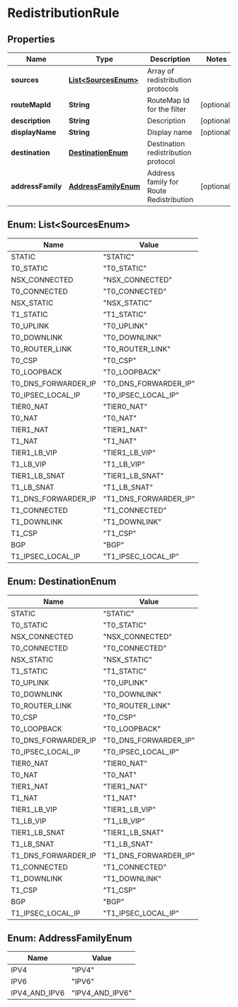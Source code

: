 # RedistributionRule

## Properties
Name | Type | Description | Notes
------------ | ------------- | ------------- | -------------
**sources** | [**List&lt;SourcesEnum&gt;**](#List&lt;SourcesEnum&gt;) | Array of redistribution protocols | 
**routeMapId** | **String** | RouteMap Id for the filter |  [optional]
**description** | **String** | Description |  [optional]
**displayName** | **String** | Display name |  [optional]
**destination** | [**DestinationEnum**](#DestinationEnum) | Destination redistribution protocol | 
**addressFamily** | [**AddressFamilyEnum**](#AddressFamilyEnum) | Address family for Route Redistribution |  [optional]

<a name="List<SourcesEnum>"></a>
## Enum: List&lt;SourcesEnum&gt;
Name | Value
---- | -----
STATIC | &quot;STATIC&quot;
T0_STATIC | &quot;T0_STATIC&quot;
NSX_CONNECTED | &quot;NSX_CONNECTED&quot;
T0_CONNECTED | &quot;T0_CONNECTED&quot;
NSX_STATIC | &quot;NSX_STATIC&quot;
T1_STATIC | &quot;T1_STATIC&quot;
T0_UPLINK | &quot;T0_UPLINK&quot;
T0_DOWNLINK | &quot;T0_DOWNLINK&quot;
T0_ROUTER_LINK | &quot;T0_ROUTER_LINK&quot;
T0_CSP | &quot;T0_CSP&quot;
T0_LOOPBACK | &quot;T0_LOOPBACK&quot;
T0_DNS_FORWARDER_IP | &quot;T0_DNS_FORWARDER_IP&quot;
T0_IPSEC_LOCAL_IP | &quot;T0_IPSEC_LOCAL_IP&quot;
TIER0_NAT | &quot;TIER0_NAT&quot;
T0_NAT | &quot;T0_NAT&quot;
TIER1_NAT | &quot;TIER1_NAT&quot;
T1_NAT | &quot;T1_NAT&quot;
TIER1_LB_VIP | &quot;TIER1_LB_VIP&quot;
T1_LB_VIP | &quot;T1_LB_VIP&quot;
TIER1_LB_SNAT | &quot;TIER1_LB_SNAT&quot;
T1_LB_SNAT | &quot;T1_LB_SNAT&quot;
T1_DNS_FORWARDER_IP | &quot;T1_DNS_FORWARDER_IP&quot;
T1_CONNECTED | &quot;T1_CONNECTED&quot;
T1_DOWNLINK | &quot;T1_DOWNLINK&quot;
T1_CSP | &quot;T1_CSP&quot;
BGP | &quot;BGP&quot;
T1_IPSEC_LOCAL_IP | &quot;T1_IPSEC_LOCAL_IP&quot;

<a name="DestinationEnum"></a>
## Enum: DestinationEnum
Name | Value
---- | -----
STATIC | &quot;STATIC&quot;
T0_STATIC | &quot;T0_STATIC&quot;
NSX_CONNECTED | &quot;NSX_CONNECTED&quot;
T0_CONNECTED | &quot;T0_CONNECTED&quot;
NSX_STATIC | &quot;NSX_STATIC&quot;
T1_STATIC | &quot;T1_STATIC&quot;
T0_UPLINK | &quot;T0_UPLINK&quot;
T0_DOWNLINK | &quot;T0_DOWNLINK&quot;
T0_ROUTER_LINK | &quot;T0_ROUTER_LINK&quot;
T0_CSP | &quot;T0_CSP&quot;
T0_LOOPBACK | &quot;T0_LOOPBACK&quot;
T0_DNS_FORWARDER_IP | &quot;T0_DNS_FORWARDER_IP&quot;
T0_IPSEC_LOCAL_IP | &quot;T0_IPSEC_LOCAL_IP&quot;
TIER0_NAT | &quot;TIER0_NAT&quot;
T0_NAT | &quot;T0_NAT&quot;
TIER1_NAT | &quot;TIER1_NAT&quot;
T1_NAT | &quot;T1_NAT&quot;
TIER1_LB_VIP | &quot;TIER1_LB_VIP&quot;
T1_LB_VIP | &quot;T1_LB_VIP&quot;
TIER1_LB_SNAT | &quot;TIER1_LB_SNAT&quot;
T1_LB_SNAT | &quot;T1_LB_SNAT&quot;
T1_DNS_FORWARDER_IP | &quot;T1_DNS_FORWARDER_IP&quot;
T1_CONNECTED | &quot;T1_CONNECTED&quot;
T1_DOWNLINK | &quot;T1_DOWNLINK&quot;
T1_CSP | &quot;T1_CSP&quot;
BGP | &quot;BGP&quot;
T1_IPSEC_LOCAL_IP | &quot;T1_IPSEC_LOCAL_IP&quot;

<a name="AddressFamilyEnum"></a>
## Enum: AddressFamilyEnum
Name | Value
---- | -----
IPV4 | &quot;IPV4&quot;
IPV6 | &quot;IPV6&quot;
IPV4_AND_IPV6 | &quot;IPV4_AND_IPV6&quot;

